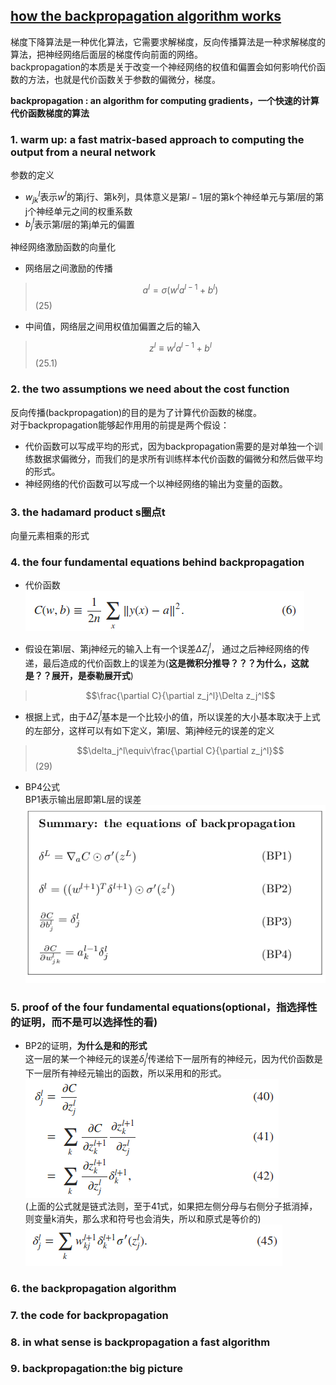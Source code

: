 [how the backpropagation algorithm works](http://neuralnetworksanddeeplearning.com/chap2.html)
-------
梯度下降算法是一种优化算法，它需要求解梯度，反向传播算法是一种求解梯度的算法，把神经网络后面层的梯度传向前面的网络。  
backpropagation的本质是关于改变一个神经网络的权值和偏置会如何影响代价函数的方法，也就是代价函数关于参数的偏微分，梯度。  

**backpropagation : an algorithm for computing gradients，一个快速的计算代价函数梯度的算法**

### 1. warm up: a fast matrix-based approach to computing the output from a neural network 
参数的定义   
- $w_{jk}^l$表示$w^l$的第j行、第k列，具体意义是第$l-1$层的第k个神经单元与第$l$层的第j个神经单元之间的权重系数  
- $b_j^l$表示第$l$层的第j单元的偏置   

神经网络激励函数的向量化
- 网络层之间激励的传播 
> $$a^l=\sigma(w^la^{l-1}+b^l)$$(25) 
- 中间值，网络层之间用权值加偏置之后的输入
> $$z^l\equiv w^la^{l-1}+b^l$$(25.1)  
### 2. the two assumptions we need about the cost function
反向传播(backpropagation)的目的是为了计算代价函数的梯度。  
对于backpropagation能够起作用用的前提是两个假设：
- 代价函数可以写成平均的形式，因为backpropagation需要的是对单独一个训练数据求偏微分，而我们的是求所有训练样本代价函数的偏微分和然后做平均的形式。
- 神经网络的代价函数可以写成一个以神经网络的输出为变量的函数。

### 3. the hadamard product  s圈点t
向量元素相乘的形式
### 4. the four fundamental equations behind backpropagation
- 代价函数  
![math6](../image/math6.png)  

- 假设在第l层、第j神经元的输入上有一个误差$\Delta Z^{l}_j$， 通过之后神经网络的传递，最后造成的代价函数上的误差为(**这是微积分推导？？？为什么，这就是？？展开，是泰勒展开式**)  
> $$\frac{\partial C}{\partial z_j^l}\Delta z_j^l$$
- 根据上式，由于$\Delta Z^{l}_j$基本是一个比较小的值，所以误差的大小基本取决于上式的左部分，这样可以有如下定义，第l层、第j神经元的误差的定义  
> $$\delta_j^l\equiv\frac{\partial C}{\partial z_j^l}$$(29)
- BP4公式  
BP1表示输出层即第L层的误差  
![bp4summary](../image/bp4summary.png)

### 5. proof of the four fundamental equations(optional，指选择性的证明，而不是可以选择性的看)
- BP2的证明，**为什么是和的形式**  
这一层的某一个神经元的误差$\delta_j^l$传递给下一层所有的神经元，因为代价函数是下一层所有神经元输出的函数，所以采用和的形式。    
![math41](../image/math41.png)  
(上面的公式就是链式法则，至于41式，如果把左侧分母与右侧分子抵消掉，则变量k消失，那么求和符号也会消失，所以和原式是等价的)  
![math45](../image/math45.png)

### 6. the backpropagation algorithm
### 7. the code for backpropagation
### 8. in what sense is backpropagation a fast algorithm
### 9. backpropagation:the big picture

